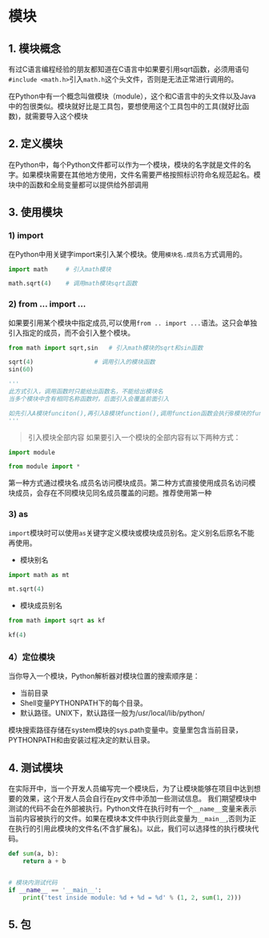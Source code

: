 # 模块

## 1. 模块概念
有过C语言编程经验的朋友都知道在C语言中如果要引用sqrt函数，必须用语句`#include <math.h>`引入`math.h`这个头文件，否则是无法正常进行调用的。

在Python中有一个概念叫做模块（module），这个和C语言中的头文件以及Java中的包很类似。模块就好比是工具包，要想使用这个工具包中的工具(就好比函数)，就需要导入这个模块

## 2. 定义模块
在Python中，每个Python文件都可以作为一个模块，模块的名字就是文件的名字。如果模块需要在其他地方使用，文件名需要严格按照标识符命名规范起名。模块中的函数和全局变量都可以提供给外部调用
## 3. 使用模块
### 1) import
在Python中用关键字import来引入某个模块。使用`模块名.成员名`方式调用的。

```py
import math     # 引入math模块

math.sqrt(4)    # 调用math模块sqrt函数
```

### 2) from ... import ...
如果要引用某个模块中指定成员,可以使用`from .. import ...`语法。这只会单独引入指定的成员，而不会引入整个模块。

```py
from math import sqrt,sin   # 引入math模块的sqrt和sin函数

sqrt(4)                 # 调用引入的模块函数
sin(60)

'''
此方式引入，调用函数时只能给出函数名，不能给出模块名
当多个模块中含有相同名称函数时，后面引入会覆盖前面引入

如先引入A模块funciton(),再引入B模块function(),调用function函数会执行B模块的function()
'''
```

> 引入模块全部内容
如果要引入一个模块的全部内容有以下两种方式：

```py
import module

from module import *
```
第一种方式通过模块名.成员名访问模块成员。第二种方式直接使用成员名访问模块成员，会存在不同模块见同名成员覆盖的问题。推荐使用第一种

### 3) as
`import`模块时可以使用`as`关键字定义模块或模块成员别名。定义别名后原名不能再使用。

* 模块别名

```py
import math as mt

mt.sqrt(4)
```

* 模块成员别名

```py
from math import sqrt as kf

kf(4)
```

### 4）定位模块
当你导入一个模块，Python解析器对模块位置的搜索顺序是：

* 当前目录
* Shell变量PYTHONPATH下的每个目录。
* 默认路径。UNIX下，默认路径一般为/usr/local/lib/python/

模块搜索路径存储在system模块的sys.path变量中。变量里包含当前目录，PYTHONPATH和由安装过程决定的默认目录。

## 4. 测试模块
在实际开中，当一个开发人员编写完一个模块后，为了让模块能够在项目中达到想要的效果，这个开发人员会自行在py文件中添加一些测试信息。
我们期望模块中测试的代码不会在外部被执行。Python文件在执行时有一个`__name__`变量来表示当前内容被执行的文件。如果在模块本文件中执行则此变量为`__main__`,否则为正在执行的引用此模块的文件名(不含扩展名)。以此，我们可以选择性的执行模块代码。

```py
def sum(a, b):
    return a + b


# 模块内测试代码
if __name__ == '__main__':
    print('test inside module: %d + %d = %d' % (1, 2, sum(1, 2)))
```

## 5. 包

